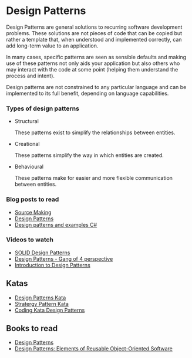 # Design Patterns

Design Patterns are general solutions to recurring software development problems. These solutions are not pieces of code that can be copied but rather a template that, when understood and implemented correctly, can add long-term value to an application.

In many cases, specific patterns are seen as sensible defaults and making use of these patterns not only aids your application but also others who may interact with the code at some point (helping them understand the process and intent). 

Design patterns are not constrained to any particular language and can be implemented to its full benefit, depending on language capabilities. 

### Types of design patterns

- Structural

  These patterns exist to simplify the relationships between entities.
  
- Creational

  These patterns simplify the way in which entities are created.

- Behavioural

  These patterns make for easier and more flexible communication between entities.

### Blog posts to read

- [Source Making](https://sourcemaking.com/antipatterns)
- [Design Patterns](https://airbrake.io/blog/category/design-patterns)
- [Design patterns and examples C#](http://rahulrajatsingh.com/category/design-patterns/)

### Videos to watch

- [SOLID Design Patterns](https://www.youtube.com/watch?v=agkWYPUcLpg)  
- [Design Patterns - Gang of 4 perspective](https://www.youtube.com/watch?v=0jjNjXcYmAU)  
- [Introduction to Design Patterns](https://www.youtube.com/watch?v=rI4kdGLaUiQ)  

## Katas

- [Design Patterns Kata](https://github.com/nazgob/design_kata)
- [Stratergy Pattern Kata](http://bakingwebsites.co.uk/2013/05/07/strategy-pattern-coding-kata/)
- [Coding Kata Design Patterns](http://www.vandiest.biz/?p=1491)

## Books to read

- [Design Patterns](https://sourcemaking.com/design-patterns-ebook)
- [Design Patterns: Elements of Reusable Object-Oriented Software](https://www.amazon.com/Design-Patterns-Elements-Reusable-Object-Oriented/dp/0201633612)

